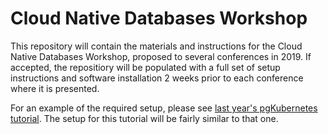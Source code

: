 # Cloud Native Databases Workshop

This repository will contain the materials and instructions for the Cloud Native Databases Workshop, proposed to several conferences in 2019.  If accepted, the repositiory will be populated with a full set of setup instructions and software installation 2 weeks prior to each conference where it is presented.

For an example of the required setup, please see [last year's pgKubernetes tutorial](https://github.com/jberkus/pgKubernetesTutorial).  The setup for this tutorial will be fairly similar to that one.

